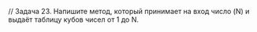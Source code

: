 // Задача 23. Напишите метод, который принимает на вход число (N) и выдаёт таблицу кубов чисел от 1 до N.